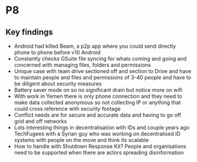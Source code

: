 # P8

## Key findings

* Android had killed Beam, a p2p app where you could send directly phone to phone before v10 Android
* Constantly checks GSuite file syncing for whats coming and going and concerned with managing files, folders and permissions
* Unique case with team drive sectioned off and section to Drive and have to maintain people and files and permissions of 3-40 people and have to be diligent about security measures
* Battery saver mode on so no significant drain but notice more on wifi
* With work in Yemen there is only phone connection and they need to make data collected anonymous so not collecting IP or anything that could cross reference with security footage
* Conflict needs are for secure and accurate data and having to go off grid and off networks
* Lots interesting things in decentralisation with IDs and couple years ago TechFugees with a Syrian guy who was working on decentralised ID systems with people on the move and think its scalable
* How to handle with Shutdown Response Kit? People and organisations need to be supported when there are actors spreading disinformation
